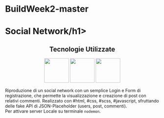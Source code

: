 # BuildWeek2-master
<h1>Social Network/h1>

<h2 align="center">Tecnologie Utilizzate</h2>
<p align="center">
<img src="https://user-images.githubusercontent.com/104636288/200587083-146d910f-6336-46f4-be50-ab26c576d8c7.png" width="80px" height="80px">
<img src="https://user-images.githubusercontent.com/104636288/200587122-6fb77c11-bdf9-49fd-90a8-5bb02fc0b551.png" width="80px" height="80px">
<img src="https://user-images.githubusercontent.com/104636288/200587134-9ad578e8-7282-4672-a4ce-205657072c0e.png" width="80px" height="80px">
</p>

<p>
Riproduzione di un social network con un semplice Login e Form di registrazione, che permette la visualizzazione e creazione di post con relativi commenti.
Realizzato con #html, #css, #scss, #javascript, sfruttando delle fake API di JSON-Placeholder (users, post, commenti).<br>
Per attivare server Locale su terminale <code>nodemon</code>. <br>

</p>
